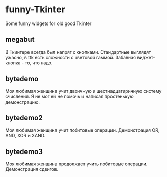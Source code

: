 # funny-Tkinter
Some funny widgets for old good Tkinter


## megabut

В Ткинтере всегда был напряг с кнопками. Стандартные выглядят ужасно, в ttk есть сложности с цветовой гаммой. Забавная виджет-кнопка - то, что надо.


## bytedemo

Моя любимая женщина учит двоичную и шестнадцатиричную систему счисления. Я не мог ей не помочь и написал простенькую демонстрацию.


## bytedemo2

Моя любимая женщина учит побитовые операции. Демонстрация OR, AND, XOR и XAND.


## bytedemo3

Моя любимая женщина продолжает учить побитовые операции. Демонстрация сдвигов.